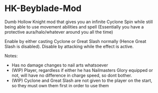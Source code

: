 # HK-Beyblade-Mod
Dumb Hollow Knight mod that gives you an infinite Cyclone Spin while still being able to use movement abilities and spell
(Essentially you have a protective aura/halo/whatever around you all the time)

Enable by either casting Cyclone or Great Slash normally (Hence Great Slash is disabled).
Disable by attacking while the effect is active.

Notes:
- Has no damage changes to nail arts whatsoever
- (WIP) Player, regardless if either he has Nailmasters Glory equipped or not, will have no difference in charge speed, so dont bother.
- (WIP) Cyclone and Great Slash are not given to the player on the start, so they must own them first in order to use them
